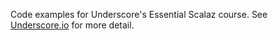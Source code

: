 Code examples for Underscore's Essential Scalaz course. See [Underscore.io](http://underscore.io/) for more detail.
